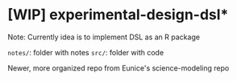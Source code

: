 # [WIP] experimental-design-dsl*
Note: Currently idea is to implement DSL as an R package

`notes/`: folder with notes
`src/`: folder with code

Newer, more organized repo from Eunice's science-modeling repo